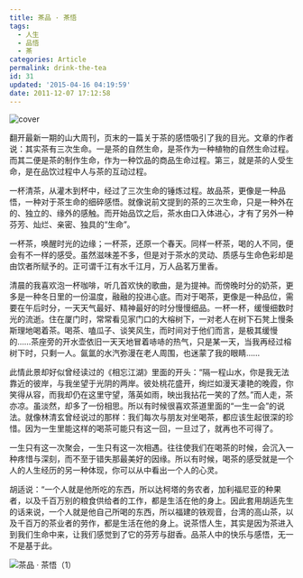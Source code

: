 ```yaml
---
title: 茶品 · 茶悟
tags:
  - 人生
  - 品悟
  - 茶
categories: Article
permalink: drink-the-tea
id: 31
updated: '2015-04-16 04:19:59'
date: 2011-12-07 17:12:58
---
```


![cover](https://cat.yufan.me/cats/051609LJb.jpg)

翻开最新一期的山大周刊，页末的一篇关于茶的感悟吸引了我的目光。文章的作者说：其实茶有三次生命。一是茶的自然生命，是茶作为一种植物的自然生命过程。而其二便是茶的制作生命，作为一种饮品的商品生命过程。第三，就是茶的人受生命，是在品饮过程中人与茶的互动过程。

一杯清茶，从灌木到杯中，经过了三次生命的锤炼过程。故品茶，更像是一种品悟，一种对于茶生命的细碎感悟。就像说前文提到的茶的三次生命，只是一种外在的、独立的、缘外的感触。而开始品饮之后，茶水由口入体进心，才有了另外一种芬芳、灿烂、亲密、独具的“生命”。

<!--more-->

一杯茶，唤醒时光的边缘；一杯茶，还原一个春天。同样一杯茶，喝的人不同，便会有不一样的感受。虽然滋味差不多，但是对于茶水的灵动、质感与生命色彩却是由饮者所赋予的。正可谓千江有水千江月，万人品茗万里香。

清晨的我喜欢泡一杯咖啡，听几首欢快的歌曲，是为提神。而傍晚时分的奶茶，更多是一种冬日里的一份温度，融融的投进心底。而对于喝茶，更像是一种品位，需要在午后时分，一天天气最好、精神最好的时分慢慢细品。一杯一杯，缓慢细数时光的流逝。住在厦门时，常常看见家门口的大榕树下，一对老人在树下石凳上慢条斯理地喝着茶。喝茶、嗑瓜子、谈笑风生，而时间对于他们而言，是极其缓慢的……茶座旁的开水壶依旧一天天地冒着哧哧的热气，只是某一天，当我再经过榕树下时，只剩一人。氤氲的水汽弥漫在老人周围，也迷蒙了我的眼睛……

此情此景却好似曾经读过的《相忘江湖》里面的开头：“隔一程山水，你是我无法靠近的彼岸，与我坐望于光阴的两岸。彼处桃花盛开，绚烂如漫天凄艳的晚霞，你笑得从容，而我却仍在这里守望，落英如雨，映出我拈花一笑的了然。”而人走，茶亦凉。虽淡然，却多了一份相思。所以有时候很喜欢茶道里面的“一生一会”的说法。就像林清玄曾经说过的那样：我们每次与朋友对坐喝茶，都应该生起很深的珍惜。因为一生里能这样的喝茶可能只有这一回，一旦过了，就再也不可得了。 

一生只有这一次聚会，一生只有这一次相遇。往往使我们在喝茶的时候，会沉入一种疼惜与深刻，而不至于错失那最美好的因缘。所以有时候，喝茶的感受就是一个人的人生经历的另一种体现，你可以从中看出一个人的心灵。

胡适说：“一个人就是他所吃的东西，所以达柯塔的务农者，加利福尼亚的种果者，以及千百万别的粮食供给者的工作，都是生活在他的身上。因此套用胡适先生的话来说，一个人就是他自己所喝的东西，所以福建的铁观音，台湾的高山茶，以及千百万的茶业者的劳作，都是生活在他的身上。说茶悟人生，其实是因为茶进入到我们生命中来，让我们感觉到了它的芬芳与甜香。品茶人中的快乐与感悟，无一不是基于此。

![茶品 · 茶悟（1）](https://cat.yufan.me/cats/051609jm2.png)
